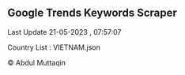 

## Google Trends Keywords Scraper 
 
Last Update 21-05-2023 , 07:57:07

Country List :
VIETNAM.json



© Abdul Muttaqin 
